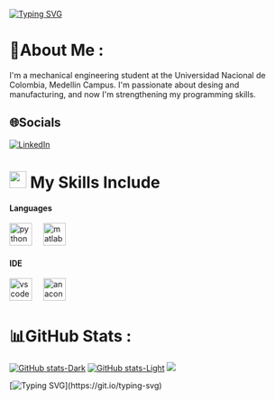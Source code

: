 [![Typing SVG](https://readme-typing-svg.demolab.com?font=Fira+Code&pause=1000&width=500&lines=Hello%2C+I'm++Daniel+Rodriguez)](https://git.io/typing-svg)

# 💫About Me :
I'm a mechanical engineering student at the Universidad Nacional de Colombia, Medellin Campus. I'm passionate about desing and manufacturing, and now I'm strengthening my programming skills. 

## 🌐Socials
[![LinkedIn](https://img.shields.io/badge/LinkedIn-blue?style=for-the-badge&logo=linkedin&logoColor=white)](https://linkedin.com/in/daniel-rodriguez-88a0221a4)

# <img src="https://media2.giphy.com/media/QssGEmpkyEOhBCb7e1/giphy.gif?cid=ecf05e47a0n3gi1bfqntqmob8g9aid1oyj2wr3ds3mg700bl&rid=giphy.gif" width ="30"> <b> My Skills Include</b>

<h4> Languages </h4>
<span> 
  <img src="https://cdn.jsdelivr.net/gh/devicons/devicon/icons/python/python-original.svg" height="40" alt="python logo"  />
  <img width="12" />
  <img src="https://cdn.jsdelivr.net/gh/devicons/devicon/icons/matlab/matlab-original.svg" height="40" alt="matlab logo"  />
  <img width="12" />
</span>

<h4> IDE </h4>
<span>
  <img src="https://cdn.jsdelivr.net/gh/devicons/devicon/icons/vscode/vscode-original.svg" height="40" alt="vscode logo"  />
  <img width="12" />
  <img src="https://cdn.jsdelivr.net/gh/devicons/devicon/icons/anaconda/anaconda-original.svg" height="40" alt="anaconda logo"  />
  <img width="12" />
</span>

###

# 📊GitHub Stats :
[![GitHub stats-Dark](https://github-readme-stats.vercel.app/api?username=Danrome0&show_icons=true&theme=dark#gh-dark-mode-only)](https://github.com/Danrome0/github-readme-stats#gh-dark-mode-only)
[![GitHub stats-Light](https://github-readme-stats.vercel.app/api?username=Danrome0&show_icons=true&theme=default#gh-light-mode-only)](https://github.com/Danrome0/github-readme-stats#gh-light-mode-only)
![](https://github-readme-streak-stats.herokuapp.com/?user=Danrome0&theme=dark&hide_border=false)<br/>


[![Typing SVG](https://readme-typing-svg.demolab.com?font=Fira+Code&pause=1000&width=500&lines=Thank+you+for+your+visit.)](https://git.io/typing-svg)
